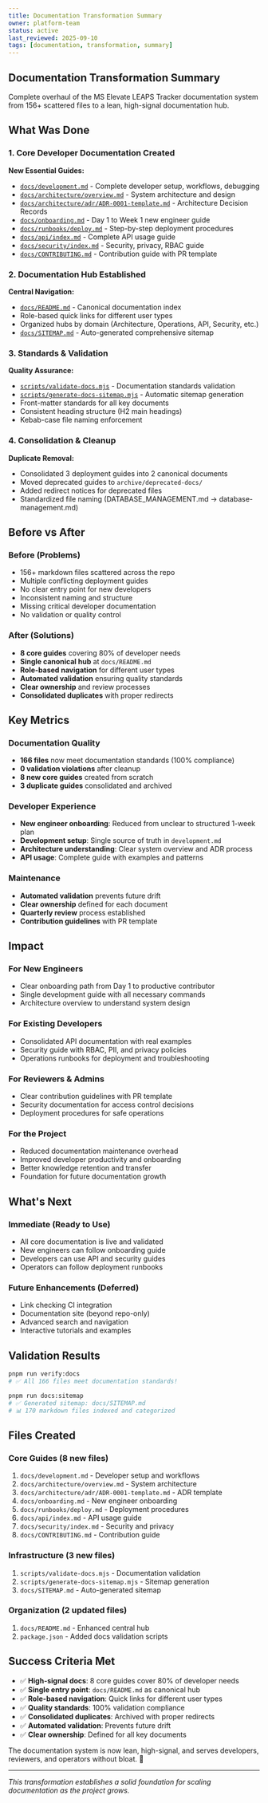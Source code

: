 ```yaml
---
title: Documentation Transformation Summary
owner: platform-team
status: active
last_reviewed: 2025-09-10
tags: [documentation, transformation, summary]
---
```


## Documentation Transformation Summary

Complete overhaul of the MS Elevate LEAPS Tracker documentation system from 156+ scattered files to a lean, high-signal documentation hub.

## What Was Done

### 1. Core Developer Documentation Created

**New Essential Guides:**

- [`docs/development.md`](./development.md) - Complete developer setup, workflows, debugging
- [`docs/architecture/overview.md`](./architecture/overview.md) - System architecture and design
- [`docs/architecture/adr/ADR-0001-template.md`](./architecture/adr/ADR-0001-template.md) - Architecture Decision Records
- [`docs/onboarding.md`](./onboarding.md) - Day 1 to Week 1 new engineer guide
- [`docs/runbooks/deploy.md`](./runbooks/deploy.md) - Step-by-step deployment procedures
- [`docs/api/index.md`](./api/index.md) - Complete API usage guide
- [`docs/security/index.md`](./security/index.md) - Security, privacy, RBAC guide
- [`docs/CONTRIBUTING.md`](./CONTRIBUTING.md) - Contribution guide with PR template

### 2. Documentation Hub Established

**Central Navigation:**

- [`docs/README.md`](./README.md) - Canonical documentation index
- Role-based quick links for different user types
- Organized hubs by domain (Architecture, Operations, API, Security, etc.)
- [`docs/SITEMAP.md`](./SITEMAP.md) - Auto-generated comprehensive sitemap

### 3. Standards & Validation

**Quality Assurance:**

- [`scripts/validate-docs.mjs`](../scripts/validate-docs.mjs) - Documentation standards validation
- [`scripts/generate-docs-sitemap.mjs`](../scripts/generate-docs-sitemap.mjs) - Automatic sitemap generation
- Front-matter standards for all key documents
- Consistent heading structure (H2 main headings)
- Kebab-case file naming enforcement

### 4. Consolidation & Cleanup

**Duplicate Removal:**

- Consolidated 3 deployment guides into 2 canonical documents
- Moved deprecated guides to `archive/deprecated-docs/`
- Added redirect notices for deprecated files
- Standardized file naming (DATABASE_MANAGEMENT.md → database-management.md)

## Before vs After

### Before (Problems)

- 156+ markdown files scattered across the repo
- Multiple conflicting deployment guides
- No clear entry point for new developers
- Inconsistent naming and structure
- Missing critical developer documentation
- No validation or quality control

### After (Solutions)

- **8 core guides** covering 80% of developer needs
- **Single canonical hub** at `docs/README.md`
- **Role-based navigation** for different user types
- **Automated validation** ensuring quality standards
- **Clear ownership** and review processes
- **Consolidated duplicates** with proper redirects

## Key Metrics

### Documentation Quality

- **166 files** now meet documentation standards (100% compliance)
- **0 validation violations** after cleanup
- **8 new core guides** created from scratch
- **3 duplicate guides** consolidated and archived

### Developer Experience

- **New engineer onboarding**: Reduced from unclear to structured 1-week plan
- **Development setup**: Single source of truth in `development.md`
- **Architecture understanding**: Clear system overview and ADR process
- **API usage**: Complete guide with examples and patterns

### Maintenance

- **Automated validation** prevents future drift
- **Clear ownership** defined for each document
- **Quarterly review** process established
- **Contribution guidelines** with PR template

## Impact

### For New Engineers

- Clear onboarding path from Day 1 to productive contributor
- Single development guide with all necessary commands
- Architecture overview to understand system design

### For Existing Developers

- Consolidated API documentation with real examples
- Security guide with RBAC, PII, and privacy policies
- Operations runbooks for deployment and troubleshooting

### For Reviewers & Admins

- Clear contribution guidelines with PR template
- Security documentation for access control decisions
- Deployment procedures for safe operations

### For the Project

- Reduced documentation maintenance overhead
- Improved developer productivity and onboarding
- Better knowledge retention and transfer
- Foundation for future documentation growth

## What's Next

### Immediate (Ready to Use)

- All core documentation is live and validated
- New engineers can follow onboarding guide
- Developers can use API and security guides
- Operators can follow deployment runbooks

### Future Enhancements (Deferred)

- Link checking CI integration
- Documentation site (beyond repo-only)
- Advanced search and navigation
- Interactive tutorials and examples

## Validation Results

```bash
pnpm run verify:docs
# ✅ All 166 files meet documentation standards!

pnpm run docs:sitemap
# ✅ Generated sitemap: docs/SITEMAP.md
# 📊 170 markdown files indexed and categorized
```

## Files Created

### Core Guides (8 new files)

1. `docs/development.md` - Developer setup and workflows
2. `docs/architecture/overview.md` - System architecture
3. `docs/architecture/adr/ADR-0001-template.md` - ADR template
4. `docs/onboarding.md` - New engineer onboarding
5. `docs/runbooks/deploy.md` - Deployment procedures
6. `docs/api/index.md` - API usage guide
7. `docs/security/index.md` - Security and privacy
8. `docs/CONTRIBUTING.md` - Contribution guide

### Infrastructure (3 new files)

1. `scripts/validate-docs.mjs` - Documentation validation
2. `scripts/generate-docs-sitemap.mjs` - Sitemap generation
3. `docs/SITEMAP.md` - Auto-generated sitemap

### Organization (2 updated files)

1. `docs/README.md` - Enhanced central hub
2. `package.json` - Added docs validation scripts

## Success Criteria Met

- ✅ **High-signal docs**: 8 core guides cover 80% of developer needs
- ✅ **Single entry point**: `docs/README.md` as canonical hub
- ✅ **Role-based navigation**: Quick links for different user types
- ✅ **Quality standards**: 100% validation compliance
- ✅ **Consolidated duplicates**: Archived with proper redirects
- ✅ **Automated validation**: Prevents future drift
- ✅ **Clear ownership**: Defined for all key documents

The documentation system is now lean, high-signal, and serves developers, reviewers, and operators without bloat. 🚀

---

_This transformation establishes a solid foundation for scaling documentation as the project grows._
